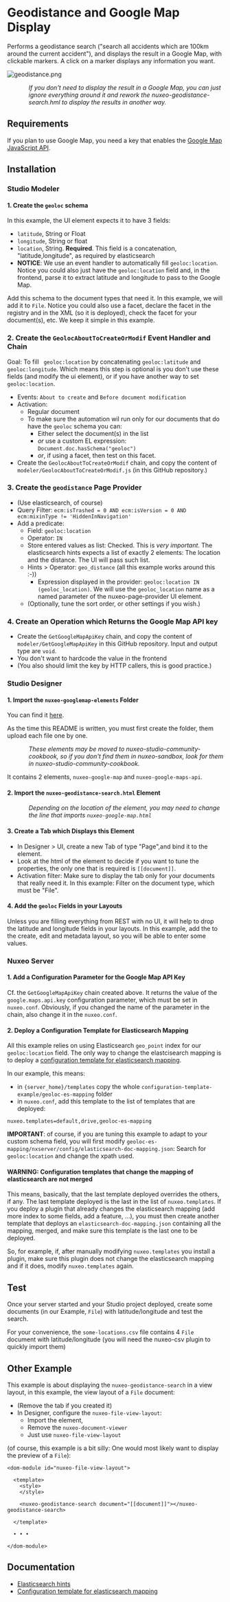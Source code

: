 # Geodistance and Google Map Display

Performs a geodistance search ("search all accidents which are 100km around the current accident"), and displays the result in a Google Map, with clickable markers. A click on a marker displays any information you want.

![geodistance.png](geodistance.png)

<div style="margin-left:50px;font-style:italic">If you don't need to display the result in a Google Map, you can just ignore everything around it and rework the nuxeo-geodistance-search.hml to display the results in another way.</div>

## Requirements
If you plan to use Google Map, you need a key that enables the [Google Map JavaScript API](https://developers.google.com/maps/documentation/javascript/get-api-key).


## Installation

### Studio Modeler

#### 1. Create the `geoloc` schema

In this example, the UI element expects it to have 3 fields:

  * `latitude`, String or Float
  * `longitude`, String or float
  * `location`, String. **Required**. This field is a concatenation, "latitude,longitude", as required by elasticsearch
  * **NOTICE**: We use an event handler to automatically fill `geoloc:location`. Notice you could also just have the `geoloc:location` field and, in the frontend, parse it to extract latitude and longitude to pass to the Google Map.

Add this schema to the document types that need it. In this example, we will add it to `File`. Notice you could also use a facet, declare the facet in the registry and in the XML (so it is deployed), check the facet for your document(s), etc. We keep it simple in this example.


### 2. Create the `GeolocAboutToCreateOrModif` Event Handler and Chain

Goal: To fill ` geoloc:location` by concatenating `geoloc:latitude` and `geoloc:longitude`. Which means this step is optional is you don't use these fields (and modify the ui element), or if you have another way to set `geoloc:location`.

* Events: `About to create` and `Before document modification`
* Activation:
  * Regular document
  * To make sure the automation wil run only for our documents that do have the `geoloc` schema you can:
    * Either select the document(s) in the list
    * _or_ use a custom EL expression: `Document.doc.hasSchema("geoloc")`
    * _or_, if using a facet, then test on this facet.
* Create the `GeolocAboutToCreateOrModif` chain, and copy the content of `modeler/GeolocAboutToCreateOrModif.js` (in this GitHub repository.)


### 3. Create the `geodistance` Page Provider

* (Use elasticsearch, of course)
* Query Filter: `ecm:isTrashed = 0 AND ecm:isVersion = 0 AND ecm:mixinType != 'HiddenInNavigation'`
* Add a predicate:
  * Field: `geoloc:location`
  * Operator: `IN`
  * Store entered values as list: Checked. This is _very important_. The elasticsearch hints expects a list of exactly 2 elements: The location and the distance. The UI will pass such list.
  * Hints > Operator: `geo_distance` (all this example works around this :-))
    * Expression displayed in the provider: `geoloc:location IN (geoloc_location)`. We will use the `geoloc_location` name as a named parameter of the nuxeo-page-provider UI element.
  * (Optionally, tune the sort order, or other settings if you wish.)


### 4. Create an Operation which Returns the Google Map API key

* Create the `GetGoogleMapApiKey` chain, and copy the content of `modeler/GetGoogleMapApiKey` in this GitHub repository. Input and output type are `void`.
* You don't want to hardcode the value in the frontend
* (You also should limit the key by HTTP callers, this is good practice.)

### Studio Designer

#### 1. Import the `nuxeo-googlemap-elements` Folder

You can find it [here](https://github.com/nuxeo-sandbox/nuxeo-googlemap-elements).

As the time this README is written, you must first create the folder, them upload each file one by one.

<div style="margin-left:50px;font-style:italic">These elements may be moved to nuxeo-studio-community-cookbook, so if you don't find them in nuxeo-sandbox, look for them in nuxeo-studio-community-cookbook.</div>

It contains 2 elements, `nuxeo-google-map` and `nuxeo-google-maps-api`.

#### 2. Import the `nuxeo-geodistance-search.html` Element

<div style="margin-left:50px;font-style:italic">Depending on the location of the element, you may need to change the line that imports <code>nuxeo-google-map.html</code></div>


#### 3. Create a Tab which Displays this Element

* In Designer > UI, create a new Tab of type "Page",and bind it to the element.
* Look at the html of the element to decide if you want to tune the properties, the only one that is required is `[[document]]`.
* Activation filter: Make sure to display the tab only for your documents that really need it. In this example: Filter on the document type, which must be "File".


#### 4. Add the `geoloc` Fields in your Layouts

Unless you are filling everything from REST with no UI, it will help to drop the latitude and longitude fields in your layouts. In this example, add the to the create, edit and metadata layout, so you will be able to enter some values.

### Nuxeo Server

#### 1. Add a Configuration Parameter for the Google Map API Key

Cf. the `GetGoogleMapApiKey` chain created above. It returns the value of the `google.maps.api.key` configuration parameter, which must be set in `nuxeo.conf`. Obviously, if you changed the name of the parameter in the chain, also change it in the `nuxeo.conf`.


#### 2. Deploy a Configuration Template for Elasticsearch Mapping

All this example relies on using Elasticsearch `geo_point` index for our `geoloc:location` field. The only way to change the elastcisearch mapping is to deploy a [configuration template for elasticsearch mapping](https://doc.nuxeo.com/nxdoc/elasticsearch-setup/#changingelasticsearchmapping).

In our example, this means:

* in `{server_home}/templates` copy the whole `configuration-template-example/geoloc-es-mapping` folder
* in `nuxeo.conf`, add this template to the list of templates that are deployed:

```
nuxeo.templates=default,drive,geoloc-es-mapping
```

**IMPORTANT**: of course, if you are tuning this example to adapt to your custom schema field, you will first modify `geoloc-es-mapping/nxserver/config/elasticsearch-doc-mapping.json`: Search for `geoloc:location` and change the xpath used.


#### WARNING: Configuration templates that change the mapping of elasticsearch are not merged

This means, basically, that the last template deployed overrides the others, if any. The last template deployed is the last in the list of `nuxeo.templates`. If you deploy a plugin that already changes the elasticsearch mapping (add more index to some fields, add a feature, ...), you must then create another template that deploys an `elasticsearch-doc-mapping.json` containing all the mapping, merged, and make sure this template is the last one to be deployed.

So, for example, if, after manually modifying `nuxeo.templates` you install a plugin, make sure this plugin does not change the elasticsearch mapping and if it does, modify `nuxeo.templates` again.


## Test
Once your server started and your Studio project deployed, create some documents (in our Example, `File`) with latitude/longitude and test the search.

For your convenience, the `some-locations.csv` file contains 4 `File` document with latitude/longitude (you will need the nuxeo-csv plugin to quickly import them)


## Other Example

This example is about displaying the `nuxeo-geodistance-search` in a view layout, in this example, the view layout of a `File` document:

* (Remove the tab if you created it)
* In Designer, configure the `nuxeo-file-view-layout`:
  * Import the element,
  * Remove the `nuxeo-document-viewer`
  * Just use `nuxeo-file-view-layout`

(of course, this example is a bit silly: One would most likely want to display the preview of a `File`):

```<link rel="import" href="../../nuxeo-geodistance-search.html">
<dom-module id="nuxeo-file-view-layout">

  <template>
    <style>
    </style>
    
    <nuxeo-geodistance-search document="[[document]]"></nuxeo-geodistance-search>

  </template>

  • • •

</dom-module>

```

## Documentation

- [Elasticsearch hints](https://doc.nuxeo.com/nxdoc/nxql/#elasticsearch-nxql-hints)
- [Configuration template for elasticsearch mapping](https://doc.nuxeo.com/nxdoc/configuring-the-elasticsearch-mapping/)

